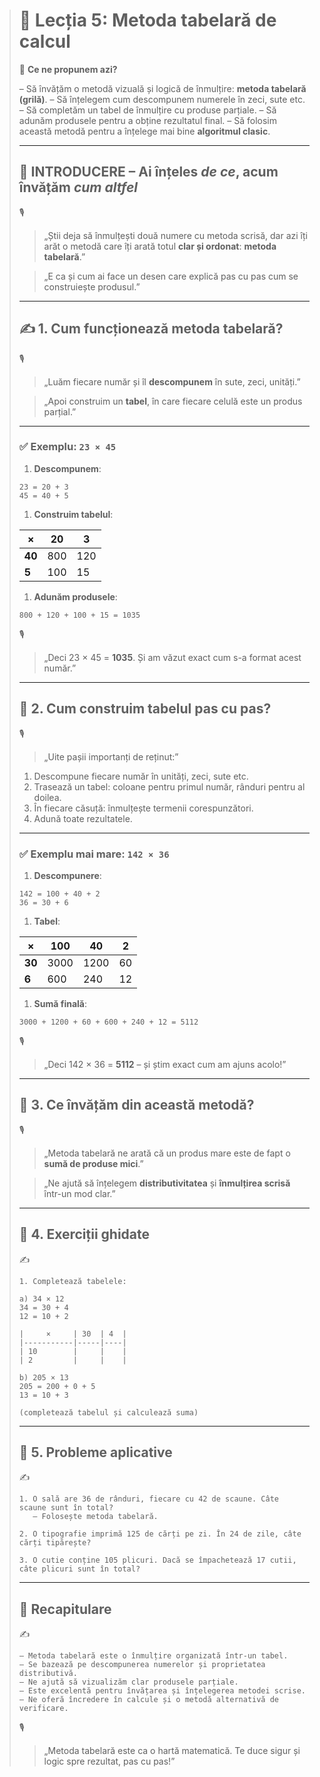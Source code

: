 > # 📘 Lecția 5: Metoda tabelară de calcul
>
> 🎯 **Ce ne propunem azi?**
>
> – Să învățăm o metodă vizuală și logică de înmulțire: **metoda tabelară (grilă)**.
> – Să înțelegem cum descompunem numerele în zeci, sute etc.
>  – Să completăm un tabel de înmulțire cu produse parțiale.
> – Să adunăm produsele pentru a obține rezultatul final.
>  – Să folosim această metodă pentru a înțelege mai bine **algoritmul clasic**.
>  
>  ------
>  
>  ## 🔔 INTRODUCERE – Ai înțeles *de ce*, acum învățăm *cum altfel*
>  
>🎙️
> 
>> „Știi deja să înmulțești două numere cu metoda scrisă, dar azi îți arăt o metodă care îți arată totul **clar și ordonat**: **metoda tabelară**.”
> 
>> „E ca și cum ai face un desen care explică pas cu pas cum se construiește produsul.”
> 
>------
> 
> ## ✍️ 1. Cum funcționează metoda tabelară?
> 
> 🎙️
>
> > „Luăm fiecare număr și îl **descompunem** în sute, zeci, unități.”
>
> > „Apoi construim un **tabel**, în care fiecare celulă este un produs parțial.”
>
> ------
>
> ### ✅ Exemplu: `23 × 45`
> 
>1. **Descompunem**:
> 
>```
> 23 = 20 + 3  
> 45 = 40 + 5
> ```
> 
> 1. **Construim tabelul**:
> 
> | ×      | 20   | 3    |
>| ------ | ---- | ---- |
> | **40** | 800  | 120  |
>| **5**  | 100  | 15   |
> 
>1. **Adunăm produsele**:
> 
>```
> 800 + 120 + 100 + 15 = 1035
> ```
> 
> 🎙️
> 
> > „Deci 23 × 45 = **1035**. Și am văzut exact cum s-a format acest număr.”
> 
> ------
> 
> ## 🔹 2. Cum construim tabelul pas cu pas?
> 
> 🎙️
> 
>> „Uite pașii importanți de reținut:”
> 
>1. Descompune fiecare număr în unități, zeci, sute etc.
> 2. Trasează un tabel: coloane pentru primul număr, rânduri pentru al doilea.
>3. În fiecare căsuță: înmulțește termenii corespunzători.
> 4. Adună toate rezultatele.
>
> ------
>
> ### ✅ Exemplu mai mare: `142 × 36`
>
> 1. **Descompunere**:
> 
> ```
> 142 = 100 + 40 + 2  
> 36 = 30 + 6
>```
> 
>1. **Tabel**:
> 
>| ×      | 100  | 40   | 2    |
> | ------ | ---- | ---- | ---- |
>| **30** | 3000 | 1200 | 60   |
> | **6**  | 600  | 240  | 12   |
>
> 1. **Sumă finală**:
>
> ```
>3000 + 1200 + 60 + 600 + 240 + 12 = 5112
> ```
>
> 🎙️
> 
> > „Deci 142 × 36 = **5112** – și știm exact cum am ajuns acolo!”
> 
> ------
> 
>## 🔹 3. Ce învățăm din această metodă?
> 
>🎙️
> 
> > „Metoda tabelară ne arată că un produs mare este de fapt o **sumă de produse mici**.”
>
> > „Ne ajută să înțelegem **distributivitatea** și **înmulțirea scrisă** într-un mod clar.”
>
> ------
>
> ## 🔹 4. Exerciții ghidate
>
> ✍️
>
> ```
>1. Completează tabelele:
> 
> a) 34 × 12  
> 34 = 30 + 4  
> 12 = 10 + 2
> 
> |     ×     | 30  | 4  |
> |-----------|-----|----|
> | 10        |     |    |
> | 2         |     |    |
>
> b) 205 × 13  
>205 = 200 + 0 + 5  
> 13 = 10 + 3
>
> (completează tabelul și calculează suma)
>```
> 
>------
> 
>## 🔹 5. Probleme aplicative
> 
>✍️
> 
>```
> 1. O sală are 36 de rânduri, fiecare cu 42 de scaune. Câte scaune sunt în total?
>    – Folosește metoda tabelară.
> 
> 2. O tipografie imprimă 125 de cărți pe zi. În 24 de zile, câte cărți tipărește?
> 
>3. O cutie conține 105 plicuri. Dacă se împachetează 17 cutii, câte plicuri sunt în total?
> ```
>
> ------
>
> ## 🔁 Recapitulare
>
> ✍️
>
> ```
>– Metoda tabelară este o înmulțire organizată într-un tabel.  
> – Se bazează pe descompunerea numerelor și proprietatea distributivă.  
>– Ne ajută să vizualizăm clar produsele parțiale.  
> – Este excelentă pentru învățarea și înțelegerea metodei scrise.  
>– Ne oferă încredere în calcule și o metodă alternativă de verificare.
> ```
> 
> 🎙️
> 
> > „Metoda tabelară este ca o hartă matematică. Te duce sigur și logic spre rezultat, pas cu pas!”
> 
> 